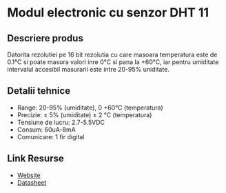 # Modul electronic cu senzor DHT 11

## Descriere produs
Datorita rezolutiei pe 16 bit rezolutia cu care masoara temperatura este de  0.1°C  si poate masura valori inre 0°C si pana la +60°C, iar pentru umiditate intervalul accesibil masurarii este intre 20-95% uniditate.

## Detalii tehnice
- Range: 20-95% (umiditate), 0 +60°C (temperatura)
- Precizie: ± 5% (umiditate) ± 2 °C (temperatura)
- Tensiune de lucru: 2.7-5.5VDC
- Consum: 60uA-8mA
- Comunicare: 1 fir digital

## Link Resurse
- [Website](https://www.xab3.ro/produse/modul-electronic-cu-senzor-dht-11)
- [Datasheet](https://cdn-learn.adafruit.com/downloads/pdf/dht.pdf)